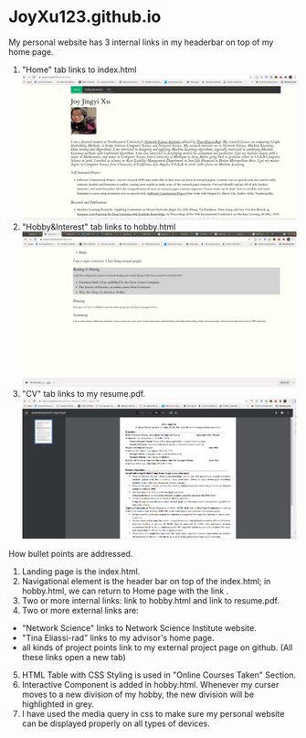 # JoyXu123.github.io

My personal website has 3 internal links in my headerbar on top of my home page.
1. "Home" tab links to index.html
![home](/images/home-screenshot.png)
2. "Hobby&Interest" tab links to hobby.html
![hobby](/images/hobby-screenshot.png)
3. "CV" tab links to my resume.pdf.
![cv](/images/cv-screenshot.png)

How bullet points are addressed.
1. Landing page is the index.html.
2. Navigational element is the header bar on top of the index.html; in hobby.html, we can return to Home page with the link <home>.
3. Two or more internal links: link to hobby.html and link to resume.pdf.
4. Two or more external links are:
- "Network Science" links to Network Science Institute website.
- "Tina Eliassi-rad" links to my advisor's home page.
- all kinds of project points link to my external project page on github.
(All these links open a new tab)
5. HTML Table with CSS Styling is used in "Online Courses Taken" Section.
6. Interactive Component is added in hobby.html. Whenever my curser moves to a new division of my hobby, the new division will be highlighted in grey.
7. I have used the media query in css to make sure my personal website can be displayed properly on all types of devices.